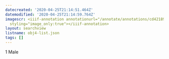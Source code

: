```yaml
---
datecreated: '2020-04-25T21:14:51.464Z'
datemodified: '2020-04-25T21:14:59.764Z'
imagescr: <iiif-annotation annotationurl="/annotate/annotations/cd42189e-8739-11ea-8b00-5254008afee6.json"
  styling="image_only:true"></iiif-annotation>
layout: searchview
listname: obj4-list.json
tags: []
---
```

1 Male